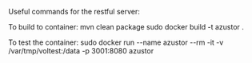 Useful commands for the restful server:

To build to container:
mvn clean package
sudo docker build -t azustor .

To test the container:
sudo docker run --name azustor --rm -it -v /var/tmp/voltest:/data -p 3001:8080 azustor
